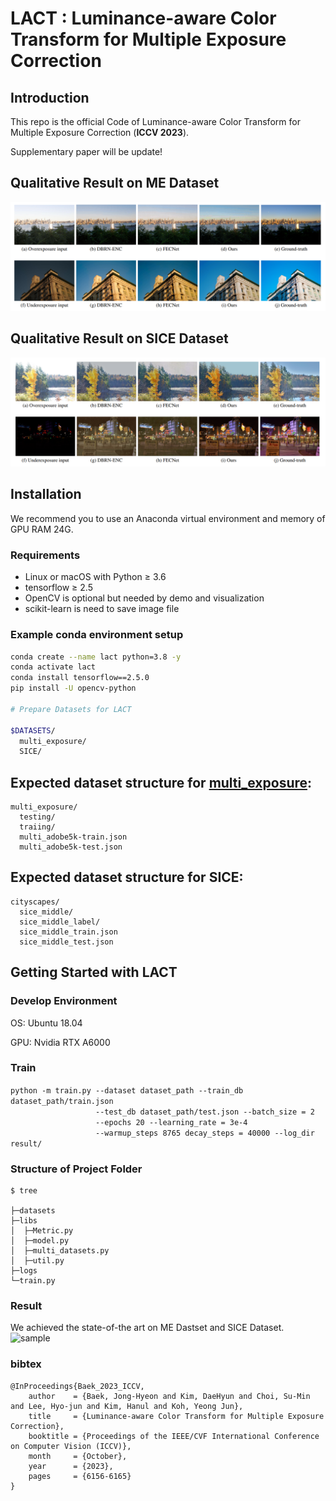 # LACT : Luminance-aware Color Transform for Multiple Exposure Correction

## Introduction
This repo is the official Code of  Luminance-aware Color Transform for Multiple Exposure Correction (**ICCV 2023**). 

Supplementary paper will be update!

## Qualitative Result on ME Dataset
![sample](figures/Result_image.png)

## Qualitative Result on SICE Dataset
![sample2](figures/Result_image2.png)

## Installation
We recommend you to use an Anaconda virtual environment and memory of GPU RAM 24G.
### Requirements
- Linux or macOS with Python ≥ 3.6
- tensorflow ≥ 2.5 
- OpenCV is optional but needed by demo and visualization
- scikit-learn is need to save image file

### Example conda environment setup
```bash
conda create --name lact python=3.8 -y
conda activate lact
conda install tensorflow==2.5.0
pip install -U opencv-python

# Prepare Datasets for LACT

$DATASETS/
  multi_exposure/
  SICE/
```

## Expected dataset structure for [multi_exposure](https://github.com/mahmoudnafifi/Exposure_Correction):

```
multi_exposure/
  testing/
  traiing/
  multi_adobe5k-train.json
  multi_adobe5k-test.json
```

## Expected dataset structure for SICE:
```
cityscapes/
  sice_middle/
  sice_middle_label/
  sice_middle_train.json
  sice_middle_test.json
```
## Getting Started with LACT

### Develop Environment
OS: Ubuntu 18.04

GPU: Nvidia RTX A6000

### Train
```python -m train.py --dataset dataset_path --train_db dataset_path/train.json```</br>
```                   --test_db dataset_path/test.json --batch_size = 2```</br>
```                   --epochs 20 --learning_rate = 3e-4```</br>
```                   --warmup_steps 8765 decay_steps = 40000 --log_dir result/```</br>

### Structure of Project Folder
```
$ tree

├─datasets
├─libs
│  ├─Metric.py
│  ├─model.py
│  ├─multi_datasets.py
│  ├─util.py
├─logs
└─train.py
```

### Result
We achieved the state-of-the art on ME Dastset and SICE Dataset.
![sample](figures/Result2.png)


### bibtex
```
@InProceedings{Baek_2023_ICCV,
    author    = {Baek, Jong-Hyeon and Kim, DaeHyun and Choi, Su-Min and Lee, Hyo-jun and Kim, Hanul and Koh, Yeong Jun},
    title     = {Luminance-aware Color Transform for Multiple Exposure Correction},
    booktitle = {Proceedings of the IEEE/CVF International Conference on Computer Vision (ICCV)},
    month     = {October},
    year      = {2023},
    pages     = {6156-6165}
}
```

